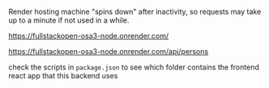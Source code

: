 Render hosting machine "spins down" after inactivity, so requests may take up to a minute if not used in a while.

https://fullstackopen-osa3-node.onrender.com/

https://fullstackopen-osa3-node.onrender.com/api/persons

check the scripts in `package.json` to see which folder contains the frontend react app that this backend uses